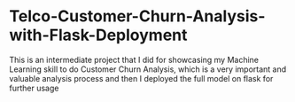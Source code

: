 # Telco-Customer-Churn-Analysis-with-Flask-Deployment
This is an intermediate project that I did for showcasing my Machine Learning skill to do Customer Churn Analysis, which is a very important and valuable analysis process and then I deployed the full model on flask for further usage
